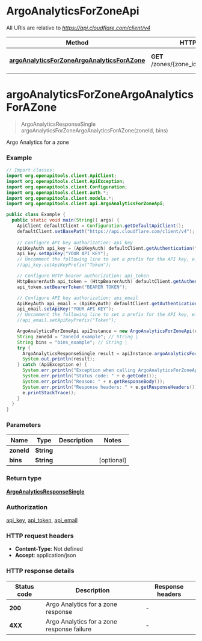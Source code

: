 # ArgoAnalyticsForZoneApi

All URIs are relative to *https://api.cloudflare.com/client/v4*

| Method | HTTP request | Description |
|------------- | ------------- | -------------|
| [**argoAnalyticsForZoneArgoAnalyticsForAZone**](ArgoAnalyticsForZoneApi.md#argoAnalyticsForZoneArgoAnalyticsForAZone) | **GET** /zones/{zone_id}/analytics/latency | Argo Analytics for a zone |


<a id="argoAnalyticsForZoneArgoAnalyticsForAZone"></a>
# **argoAnalyticsForZoneArgoAnalyticsForAZone**
> ArgoAnalyticsResponseSingle argoAnalyticsForZoneArgoAnalyticsForAZone(zoneId, bins)

Argo Analytics for a zone

### Example
```java
// Import classes:
import org.openapitools.client.ApiClient;
import org.openapitools.client.ApiException;
import org.openapitools.client.Configuration;
import org.openapitools.client.auth.*;
import org.openapitools.client.models.*;
import org.openapitools.client.api.ArgoAnalyticsForZoneApi;

public class Example {
  public static void main(String[] args) {
    ApiClient defaultClient = Configuration.getDefaultApiClient();
    defaultClient.setBasePath("https://api.cloudflare.com/client/v4");
    
    // Configure API key authorization: api_key
    ApiKeyAuth api_key = (ApiKeyAuth) defaultClient.getAuthentication("api_key");
    api_key.setApiKey("YOUR API KEY");
    // Uncomment the following line to set a prefix for the API key, e.g. "Token" (defaults to null)
    //api_key.setApiKeyPrefix("Token");

    // Configure HTTP bearer authorization: api_token
    HttpBearerAuth api_token = (HttpBearerAuth) defaultClient.getAuthentication("api_token");
    api_token.setBearerToken("BEARER TOKEN");

    // Configure API key authorization: api_email
    ApiKeyAuth api_email = (ApiKeyAuth) defaultClient.getAuthentication("api_email");
    api_email.setApiKey("YOUR API KEY");
    // Uncomment the following line to set a prefix for the API key, e.g. "Token" (defaults to null)
    //api_email.setApiKeyPrefix("Token");

    ArgoAnalyticsForZoneApi apiInstance = new ArgoAnalyticsForZoneApi(defaultClient);
    String zoneId = "zoneId_example"; // String | 
    String bins = "bins_example"; // String | 
    try {
      ArgoAnalyticsResponseSingle result = apiInstance.argoAnalyticsForZoneArgoAnalyticsForAZone(zoneId, bins);
      System.out.println(result);
    } catch (ApiException e) {
      System.err.println("Exception when calling ArgoAnalyticsForZoneApi#argoAnalyticsForZoneArgoAnalyticsForAZone");
      System.err.println("Status code: " + e.getCode());
      System.err.println("Reason: " + e.getResponseBody());
      System.err.println("Response headers: " + e.getResponseHeaders());
      e.printStackTrace();
    }
  }
}
```

### Parameters

| Name | Type | Description  | Notes |
|------------- | ------------- | ------------- | -------------|
| **zoneId** | **String**|  | |
| **bins** | **String**|  | [optional] |

### Return type

[**ArgoAnalyticsResponseSingle**](ArgoAnalyticsResponseSingle.md)

### Authorization

[api_key](../README.md#api_key), [api_token](../README.md#api_token), [api_email](../README.md#api_email)

### HTTP request headers

 - **Content-Type**: Not defined
 - **Accept**: application/json

### HTTP response details
| Status code | Description | Response headers |
|-------------|-------------|------------------|
| **200** | Argo Analytics for a zone response |  -  |
| **4XX** | Argo Analytics for a zone response failure |  -  |

